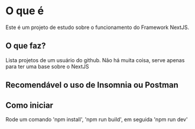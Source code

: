 # O que é 
Este é um projeto de estudo sobre o funcionamento do Framework NextJS.

## O que faz?
Lista projetos de um usuário do github. Não há muita coisa, serve apenas para ter uma base sobre o NextJS

## Recomendável o uso de Insomnia ou Postman

## Como iniciar
Rode um comando 'npm install', 'npm run build', em seguida 'npm run dev'